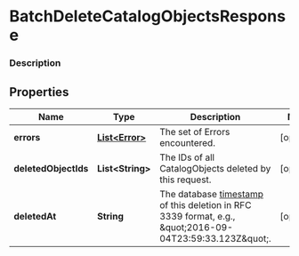 
# BatchDeleteCatalogObjectsResponse

### Description



## Properties
Name | Type | Description | Notes
------------ | ------------- | ------------- | -------------
**errors** | [**List&lt;Error&gt;**](Error.md) | The set of Errors encountered. |  [optional]
**deletedObjectIds** | **List&lt;String&gt;** | The IDs of all CatalogObjects deleted by this request. |  [optional]
**deletedAt** | **String** | The database [timestamp](https://developer.squareup.com/docs/build-basics/working-with-dates) of this deletion in RFC 3339 format, e.g., \&quot;2016-09-04T23:59:33.123Z\&quot;. |  [optional]



